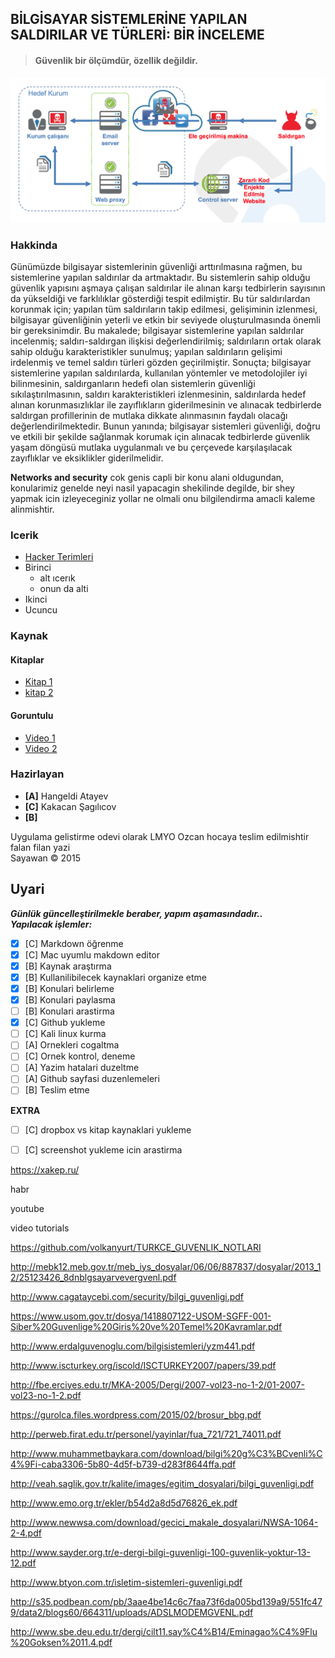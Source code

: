 ## BİLGİSAYAR SİSTEMLERİNE YAPILAN SALDIRILAR VE TÜRLERİ: BİR İNCELEME

> #### Güvenlik bir ölçümdür, özellik değildir.

![resim](resim/anatomy.png)

### Hakkinda 

Günümüzde bilgisayar sistemlerinin güvenliği arttırılmasına rağmen, bu sistemlerine yapılan saldırılar da artmaktadır. Bu sistemlerin sahip olduğu güvenlik yapısını aşmaya çalışan saldırılar ile alınan karşı tedbirlerin sayısının da yükseldiği ve farklılıklar gösterdiği tespit edilmiştir. Bu tür saldırılardan korunmak için; yapılan tüm saldırıların takip edilmesi, gelişiminin izlenmesi, bilgisayar güvenliğinin yeterli ve etkin bir seviyede oluşturulmasında önemli bir gereksinimdir. Bu makalede; bilgisayar sistemlerine yapılan saldırılar incelenmiş; saldırı-saldırgan ilişkisi değerlendirilmiş; saldırıların ortak olarak sahip olduğu karakteristikler sunulmuş; yapılan saldırıların gelişimi irdelenmiş ve temel saldırı türleri gözden geçirilmiştir. Sonuçta; bilgisayar sistemlerine yapılan saldırılarda, kullanılan yöntemler ve metodolojiler iyi bilinmesinin, saldırganların hedefi olan sistemlerin güvenliği sıkılaştırılmasının, saldırı karakteristikleri izlenmesinin, saldırılarda hedef alınan korunmasızlıklar ile zayıflıkların giderilmesinin ve alınacak tedbirlerde saldırgan profillerinin de mutlaka dikkate alınmasının faydalı olacağı değerlendirilmektedir. Bunun yanında; bilgisayar sistemleri güvenliği, doğru ve etkili bir şekilde sağlanmak korumak için alınacak tedbirlerde güvenlik yaşam döngüsü mutlaka uygulanmalı ve bu çerçevede karşılaşılacak zayıflıklar ve eksiklikler giderilmelidir.

**Networks and security** cok genis capli bir konu alani oldugundan, konularimiz genelde neyi nasil yapacagin shekilinde degilde, bir shey yapmak icin izleyeceginiz yollar ne olmali onu bilgilendirma amacli kaleme alinmishtir.


### Icerik

* [Hacker Terimleri](extra/hacker.md)
* Birinci
  * alt ıcerık
  * onun da alti
* Ikinci
* Ucuncu

### Kaynak

#### Kitaplar

* [Kitap 1]()
* [kitap 2]()

#### Goruntulu

* [Video 1]()
* [Video 2]()

### Hazirlayan

* **[A]** Hangeldi Atayev
* **[C]** Kakacan Şagılıcov
* **[B]** 

Uygulama gelistirme odevi olarak LMYO Ozcan hocaya teslim edilmishtir falan filan yazi  
Sayawan © 2015



## **Uyari**

___Günlük güncelleştirilmekle beraber, yapım aşamasındadır..  
Yapılacak işlemler:___

- [x] [C] Markdown öğrenme
- [x] [C] Mac uyumlu makdown editor
- [x] [B] Kaynak araştırma
- [x] [B] Kullanilibilecek kaynaklari organize etme
- [x] [B] Konulari belirleme
- [x] [B] Konulari paylasma
- [ ] [B] Konulari arastirma
- [x] [C] Github yukleme
- [ ] [C] Kali linux kurma
- [ ] [A] Ornekleri cogaltma
- [ ] [C] Ornek kontrol, deneme
- [ ] [A] Yazim hatalari duzeltme 
- [ ] [A] Github sayfasi duzenlemeleri
- [ ] [B] Teslim etme

__EXTRA__

- [ ] [C] dropbox vs kitap kaynaklari yukleme
- [ ] [C] screenshot yukleme icin arastirma


https://xakep.ru/

habr

youtube

video tutorials


https://github.com/volkanyurt/TURKCE_GUVENLIK_NOTLARI

http://mebk12.meb.gov.tr/meb_iys_dosyalar/06/06/887837/dosyalar/2013_12/25123426_8dnblgsayarvevergvenl.pdf


http://www.cagataycebi.com/security/bilgi_guvenligi.pdf


https://www.usom.gov.tr/dosya/1418807122-USOM-SGFF-001-Siber%20Guvenlige%20Giris%20ve%20Temel%20Kavramlar.pdf


http://www.erdalguvenoglu.com/bilgisistemleri/yzm441.pdf


http://www.iscturkey.org/iscold/ISCTURKEY2007/papers/39.pdf


http://fbe.erciyes.edu.tr/MKA-2005/Dergi/2007-vol23-no-1-2/01-2007-vol23-no-1-2.pdf


https://gurolca.files.wordpress.com/2015/02/brosur_bbg.pdf


http://perweb.firat.edu.tr/personel/yayinlar/fua_721/721_74011.pdf


http://www.muhammetbaykara.com/download/bilgi%20g%C3%BCvenli%C4%9Fi-caba3306-5b80-4d5f-b739-d283f8644ffa.pdf

http://veah.saglik.gov.tr/kalite/images/egitim_dosyalari/bilgi_guvenligi.pdf

http://www.emo.org.tr/ekler/b54d2a8d5d76826_ek.pdf

http://www.newwsa.com/download/gecici_makale_dosyalari/NWSA-1064-2-4.pdf

http://www.sayder.org.tr/e-dergi-bilgi-guvenligi-100-guvenlik-yoktur-13-12.pdf

http://www.btyon.com.tr/isletim-sistemleri-guvenligi.pdf

http://s35.podbean.com/pb/3aae4be14c6c7faa73f6da005bd139a9/551fc479/data2/blogs60/664311/uploads/ADSLMODEMGVENL.pdf

http://www.sbe.deu.edu.tr/dergi/cilt11.say%C4%B14/Eminagao%C4%9Flu%20Goksen%2011.4.pdf